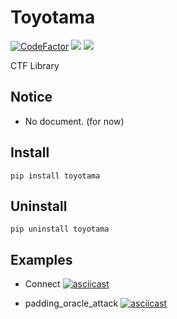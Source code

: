 
# Toyotama
[![CodeFactor](https://www.codefactor.io/repository/github/laika/toyotama/badge)](https://www.codefactor.io/repository/github/laika/toyotama)
![](https://img.shields.io/badge/Python-3.9.*-1c0c28)
[![](https://img.shields.io/pypi/v/toyotama?color=1c0c28&label=PyPI&logo=pypi&logoColor=white)](https://pypi.org/project/toyotama/)  


CTF Library

## Notice
* No document. (for now)

## Install 
```
pip install toyotama
```
## Uninstall
```
pip uninstall toyotama
```


## Examples
* Connect
[![asciicast](https://asciinema.org/a/uNEjp2IiGu0JKJxJlyYnWabRm.svg)](https://asciinema.org/a/uNEjp2IiGu0JKJxJlyYnWabRm)

* padding\_oracle\_attack
[![asciicast](https://asciinema.org/a/j1hYdI966cmPknuGpBUMVxkAv.svg)](https://asciinema.org/a/j1hYdI966cmPknuGpBUMVxkAv)






